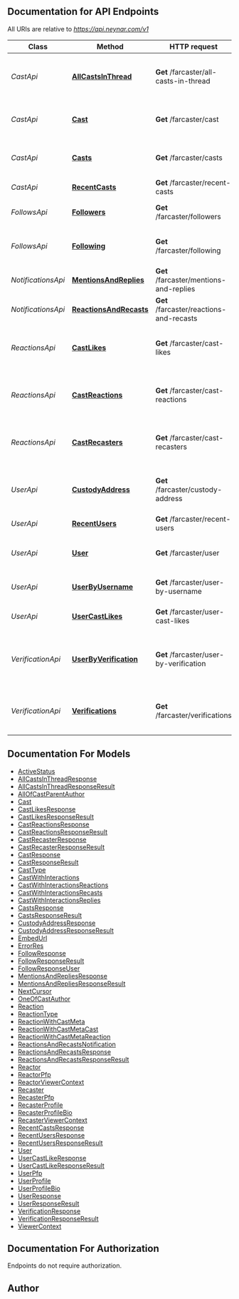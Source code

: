 ## Documentation for API Endpoints

All URIs are relative to *https://api.neynar.com/v1*

| Class              | Method                                                                  | HTTP request                             | Description                                             |
| ------------------ | ----------------------------------------------------------------------- | ---------------------------------------- | ------------------------------------------------------- |
| _CastApi_          | [**AllCastsInThread**](docs/CastApi.md#allcastsinthread)                | **Get** /farcaster/all-casts-in-thread   | DEPRECATED - Retrieve all casts in a given thread hash  |
| _CastApi_          | [**Cast**](docs/CastApi.md#cast)                                        | **Get** /farcaster/cast                  | DEPRECATED - Retrieve cast for a given hash             |
| _CastApi_          | [**Casts**](docs/CastApi.md#casts)                                      | **Get** /farcaster/casts                 | DEPRECATED - Retrieve casts for a given user            |
| _CastApi_          | [**RecentCasts**](docs/CastApi.md#recentcasts)                          | **Get** /farcaster/recent-casts          | Get Recent Casts                                        |
| _FollowsApi_       | [**Followers**](docs/FollowsApi.md#followers)                           | **Get** /farcaster/followers             | Gets all followers for a given FID                      |
| _FollowsApi_       | [**Following**](docs/FollowsApi.md#following)                           | **Get** /farcaster/following             | Gets all following users of a FID                       |
| _NotificationsApi_ | [**MentionsAndReplies**](docs/NotificationsApi.md#mentionsandreplies)   | **Get** /farcaster/mentions-and-replies  | Get mentions and replies                                |
| _NotificationsApi_ | [**ReactionsAndRecasts**](docs/NotificationsApi.md#reactionsandrecasts) | **Get** /farcaster/reactions-and-recasts | Get reactions and recasts                               |
| _ReactionsApi_     | [**CastLikes**](docs/ReactionsApi.md#castlikes)                         | **Get** /farcaster/cast-likes            | DEPRECATED - Get all like reactions for a specific cast |
| _ReactionsApi_     | [**CastReactions**](docs/ReactionsApi.md#castreactions)                 | **Get** /farcaster/cast-reactions        | DEPRECATED - Get all reactions for a specific cast      |
| _ReactionsApi_     | [**CastRecasters**](docs/ReactionsApi.md#castrecasters)                 | **Get** /farcaster/cast-recasters        | DEPRECATED - Get all recasters for a specific cast      |
| _UserApi_          | [**CustodyAddress**](docs/UserApi.md#custodyaddress)                    | **Get** /farcaster/custody-address       | DEPRECATED - Get the custody address for a given FID    |
| _UserApi_          | [**RecentUsers**](docs/UserApi.md#recentusers)                          | **Get** /farcaster/recent-users          | Get Recent Users                                        |
| _UserApi_          | [**User**](docs/UserApi.md#user)                                        | **Get** /farcaster/user                  | DEPRECATED - Get User Information by FID                |
| _UserApi_          | [**UserByUsername**](docs/UserApi.md#userbyusername)                    | **Get** /farcaster/user-by-username      | Get User Information by username                        |
| _UserApi_          | [**UserCastLikes**](docs/UserApi.md#usercastlikes)                      | **Get** /farcaster/user-cast-likes       | DEPRECATED -- Get User Cast Likes                       |
| _VerificationApi_  | [**UserByVerification**](docs/VerificationApi.md#userbyverification)    | **Get** /farcaster/user-by-verification  | DEPRECATED - Retrieve user for a given ethereum address |
| _VerificationApi_  | [**Verifications**](docs/VerificationApi.md#verifications)              | **Get** /farcaster/verifications         | DEPRECATED - Retrieve verifications for a given FID     |

## Documentation For Models

- [ActiveStatus](docs/ActiveStatus.md)
- [AllCastsInThreadResponse](docs/AllCastsInThreadResponse.md)
- [AllCastsInThreadResponseResult](docs/AllCastsInThreadResponseResult.md)
- [AllOfCastParentAuthor](docs/AllOfCastParentAuthor.md)
- [Cast](docs/Cast.md)
- [CastLikesResponse](docs/CastLikesResponse.md)
- [CastLikesResponseResult](docs/CastLikesResponseResult.md)
- [CastReactionsResponse](docs/CastReactionsResponse.md)
- [CastReactionsResponseResult](docs/CastReactionsResponseResult.md)
- [CastRecasterResponse](docs/CastRecasterResponse.md)
- [CastRecasterResponseResult](docs/CastRecasterResponseResult.md)
- [CastResponse](docs/CastResponse.md)
- [CastResponseResult](docs/CastResponseResult.md)
- [CastType](docs/CastType.md)
- [CastWithInteractions](docs/CastWithInteractions.md)
- [CastWithInteractionsReactions](docs/CastWithInteractionsReactions.md)
- [CastWithInteractionsRecasts](docs/CastWithInteractionsRecasts.md)
- [CastWithInteractionsReplies](docs/CastWithInteractionsReplies.md)
- [CastsResponse](docs/CastsResponse.md)
- [CastsResponseResult](docs/CastsResponseResult.md)
- [CustodyAddressResponse](docs/CustodyAddressResponse.md)
- [CustodyAddressResponseResult](docs/CustodyAddressResponseResult.md)
- [EmbedUrl](docs/EmbedUrl.md)
- [ErrorRes](docs/ErrorRes.md)
- [FollowResponse](docs/FollowResponse.md)
- [FollowResponseResult](docs/FollowResponseResult.md)
- [FollowResponseUser](docs/FollowResponseUser.md)
- [MentionsAndRepliesResponse](docs/MentionsAndRepliesResponse.md)
- [MentionsAndRepliesResponseResult](docs/MentionsAndRepliesResponseResult.md)
- [NextCursor](docs/NextCursor.md)
- [OneOfCastAuthor](docs/OneOfCastAuthor.md)
- [Reaction](docs/Reaction.md)
- [ReactionType](docs/ReactionType.md)
- [ReactionWithCastMeta](docs/ReactionWithCastMeta.md)
- [ReactionWithCastMetaCast](docs/ReactionWithCastMetaCast.md)
- [ReactionWithCastMetaReaction](docs/ReactionWithCastMetaReaction.md)
- [ReactionsAndRecastsNotification](docs/ReactionsAndRecastsNotification.md)
- [ReactionsAndRecastsResponse](docs/ReactionsAndRecastsResponse.md)
- [ReactionsAndRecastsResponseResult](docs/ReactionsAndRecastsResponseResult.md)
- [Reactor](docs/Reactor.md)
- [ReactorPfp](docs/ReactorPfp.md)
- [ReactorViewerContext](docs/ReactorViewerContext.md)
- [Recaster](docs/Recaster.md)
- [RecasterPfp](docs/RecasterPfp.md)
- [RecasterProfile](docs/RecasterProfile.md)
- [RecasterProfileBio](docs/RecasterProfileBio.md)
- [RecasterViewerContext](docs/RecasterViewerContext.md)
- [RecentCastsResponse](docs/RecentCastsResponse.md)
- [RecentUsersResponse](docs/RecentUsersResponse.md)
- [RecentUsersResponseResult](docs/RecentUsersResponseResult.md)
- [User](docs/User.md)
- [UserCastLikeResponse](docs/UserCastLikeResponse.md)
- [UserCastLikeResponseResult](docs/UserCastLikeResponseResult.md)
- [UserPfp](docs/UserPfp.md)
- [UserProfile](docs/UserProfile.md)
- [UserProfileBio](docs/UserProfileBio.md)
- [UserResponse](docs/UserResponse.md)
- [UserResponseResult](docs/UserResponseResult.md)
- [VerificationResponse](docs/VerificationResponse.md)
- [VerificationResponseResult](docs/VerificationResponseResult.md)
- [ViewerContext](docs/ViewerContext.md)

## Documentation For Authorization

Endpoints do not require authorization.

## Author
